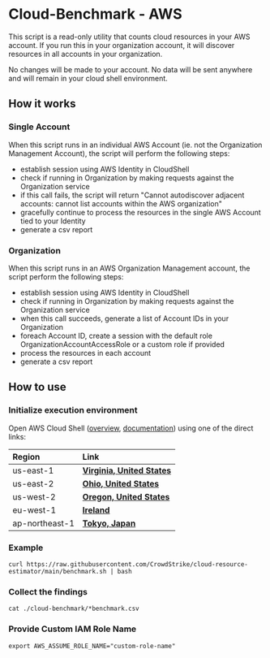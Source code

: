 # Cloud-Benchmark - AWS

This script is a read-only utility that counts cloud resources in your AWS account. If you run this in your organization account, it will discover resources in all accounts in your organization.

No changes will be made to your account. No data will be sent anywhere and will remain in your cloud shell environment.

## How it works
### Single Account
When this script runs in an individual AWS Account (ie. not the Organization Management Account), the script will perform the following steps:

- establish session using AWS Identity in CloudShell 
- check if running in Organization by making requests against the Organization service
- if this call fails, the script will return "Cannot autodiscover adjacent accounts: cannot list accounts within the AWS organization"
- gracefully continue to process the resources in the single AWS Account tied to your Identity
- generate a csv report

### Organization  
When this script runs in an AWS Organization Management account, the script perform the following steps:  

- establish session using AWS Identity in CloudShell 
- check if running in Organization by making requests against the Organization service
- when this call succeeds, generate a list of Account IDs in your Organization
- foreach Account ID, create a session with the default role OrganizationAccountAccessRole or a custom role if provided
- process the resources in each account
- generate a csv report

## How to use

### Initialize execution environment

Open AWS Cloud Shell ([overview](https://aws.amazon.com/cloudshell/), [documentation](https://docs.aws.amazon.com/cloudshell/latest/userguide/welcome.html)) using one of the direct links:

| Region | Link |
| :--- | :--- |
| us-east-1 | **[Virginia, United States](https://us-east-1.console.aws.amazon.com/cloudshell/home?region=us-east-1)** |
| us-east-2 | **[Ohio, United States](https://us-east-2.console.aws.amazon.com/cloudshell/home?region=us-east-2)** |
| us-west-2 | **[Oregon, United States](https://us-west-2.console.aws.amazon.com/cloudshell/home?region=us-west-2)** |
| eu-west-1 | **[Ireland](https://eu-west-1.console.aws.amazon.com/cloudshell/home?region=eu-west-1)** |
| ap-northeast-1 | **[Tokyo, Japan](https://ap-northeast-1.console.aws.amazon.com/cloudshell/home?region=ap-northeast-1)** |

### Example

```shell
curl https://raw.githubusercontent.com/CrowdStrike/cloud-resource-estimator/main/benchmark.sh | bash
```

### Collect the findings

```shell
cat ./cloud-benchmark/*benchmark.csv
```

### Provide Custom IAM Role Name

```shell
export AWS_ASSUME_ROLE_NAME="custom-role-name"
```

